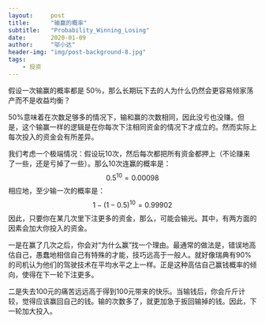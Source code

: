 ```yaml
---
layout:     post
title:      "输赢的概率"
subtitle:   "Probability_Winning_Losing"
date:       2020-01-09
author:     "邬小达"
header-img: "img/post-background-8.jpg"
tags:
    - 投资
---
```


假设一次输赢的概率都是 50％，那么长期玩下去的人为什么仍然会更容易倾家荡产而不是收益均衡？

50%意味着在次数足够多的情况下，输和赢的次数相同，因此没亏也没赚。但是，这个输赢一样的逻辑是在你每次下注相同资金的情况下才成立的。然而实际上每次投入的资金会有所差异。

我们考虑一个极端情况：假设玩10次，然后每次都把所有资金都押上（不论赚来了一些，还是亏掉了一些）。那么10次连赢的概率是：
$$
0.5^{10}=0.00098
$$
相应地，至少输一次的概率是：
$$
1-(1-0.5)^{10}=0.99902
$$
因此，只要你在某几次里下注更多的资金，那么，可能会输光。其中，有两方面的因素会加大你投入的资金。

一是在赢了几次之后，你会对“为什么赢”找一个理由。最通常的做法是，错误地高估自己，愚蠢地相信自己有特殊的才能，技巧远高于一般人。就好像瑞典有90%的司机认为他们的驾驶技术在平均水平之上一样。正是这种高估自己赢钱概率的倾向，使得在下一轮下注更多。

二是失去100元的痛苦远远高于得到100元带来的快乐。当输钱后，你会斤斤计较，觉得应该赢回自己的钱。输的次数多了，就更加急于扳回输掉的钱。因此，下一轮加大投入。
